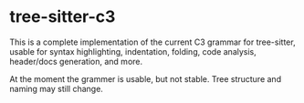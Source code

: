 # tree-sitter-c3
This is a complete implementation of the current C3 grammar for tree-sitter, usable for syntax highlighting, indentation, folding, code analysis, header/docs generation, and more.

At the moment the grammer is usable, but not stable. Tree structure and naming may still change.

